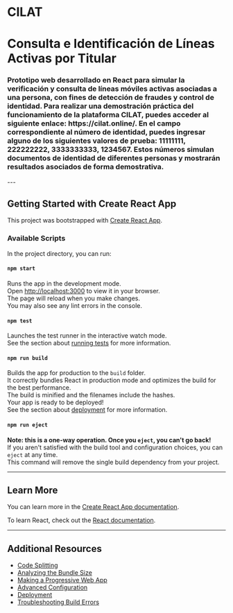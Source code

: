 # CILAT
<h1>Consulta e Identificación de Líneas Activas por Titular</h1>

<h3>Prototipo web desarrollado en React para simular la verificación y consulta de líneas móviles activas asociadas a una persona, con fines de detección de fraudes y control de identidad.
Para realizar una demostración práctica del funcionamiento de la plataforma CILAT, puedes acceder al siguiente enlace: https://cilat.online/.
En el campo correspondiente al número de identidad, puedes ingresar alguno de los siguientes valores de prueba: 11111111, 222222222, 3333333333, 1234567. Estos números simulan documentos de identidad de diferentes personas y mostrarán resultados asociados de forma demostrativa.</h3>
---

## Getting Started with Create React App

This project was bootstrapped with [Create React App](https://github.com/facebook/create-react-app).

### Available Scripts

In the project directory, you can run:

#### `npm start`

Runs the app in the development mode.  
Open [http://localhost:3000](http://localhost:3000) to view it in your browser.  
The page will reload when you make changes.  
You may also see any lint errors in the console.

#### `npm test`

Launches the test runner in the interactive watch mode.  
See the section about [running tests](https://facebook.github.io/create-react-app/docs/running-tests) for more information.

#### `npm run build`

Builds the app for production to the `build` folder.  
It correctly bundles React in production mode and optimizes the build for the best performance.  
The build is minified and the filenames include the hashes.  
Your app is ready to be deployed!  
See the section about [deployment](https://facebook.github.io/create-react-app/docs/deployment) for more information.

#### `npm run eject`

**Note: this is a one-way operation. Once you `eject`, you can't go back!**  
If you aren't satisfied with the build tool and configuration choices, you can `eject` at any time.  
This command will remove the single build dependency from your project.

---

## Learn More

You can learn more in the [Create React App documentation](https://facebook.github.io/create-react-app/docs/getting-started).

To learn React, check out the [React documentation](https://reactjs.org/).

---

## Additional Resources

- [Code Splitting](https://facebook.github.io/create-react-app/docs/code-splitting)
- [Analyzing the Bundle Size](https://facebook.github.io/create-react-app/docs/analyzing-the-bundle-size)
- [Making a Progressive Web App](https://facebook.github.io/create-react-app/docs/making-a-progressive-web-app)
- [Advanced Configuration](https://facebook.github.io/create-react-app/docs/advanced-configuration)
- [Deployment](https://facebook.github.io/create-react-app/docs/deployment)
- [Troubleshooting Build Errors](https://facebook.github.io/create-react-app/docs/troubleshooting#npm-run-build-fails-to-minify)
